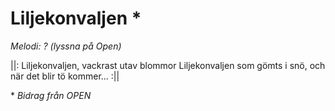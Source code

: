 # Liljekonvaljen \*

_Melodi: ? (lyssna på Open)_

||: Liljekonvaljen, vackrast utav blommor
Liljekonvaljen som gömts i snö,
och när det blir tö kommer... :||

\* _Bidrag från OPEN_
